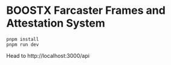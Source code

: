# BOOSTX Farcaster Frames and Attestation System

```
pnpm install
pnpm run dev
```

Head to http://localhost:3000/api